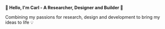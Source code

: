 **👋 Hello, I'm Carl - A Researcher, Designer and Builder 🚀**

Combining my passions for research, design and development to bring my ideas to life 💡
